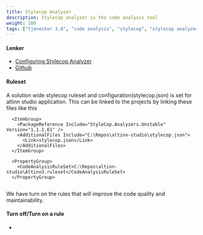 ```yaml
---
title: Stylecop Analyzer
description: Stylecop analyzer is the code analysis tool 
weight: 100
tags: ["tjenester 3.0", "code analysis", "stylecop", "stylecop analyzer"]
---
```



#### Lenker
- [Configuring Stylecop Analyzer](https://github.com/DotNetAnalyzers/StyleCopAnalyzers/blob/master/documentation/Configuration.md)
- [Github](https://github.com/DotNetAnalyzers/StyleCopAnalyzers)

#### Ruleset
A solution wide stylecop ruleset and configuration(stylecop.json) is set for altinn studio application. This can be linked to the projects by linking these files like this

```
  <ItemGroup>
    <PackageReference Include="StyleCop.Analyzers.Unstable" Version="1.1.1.61" />    
    <AdditionalFiles Include="C:\Repos\altinn-studio\stylecop.json">
      <Link>stylecop.json</Link>
    </AdditionalFiles>
  </ItemGroup>

  <PropertyGroup>
    <CodeAnalysisRuleSet>C:\Repos\altinn-studio\Altinn3.ruleset</CodeAnalysisRuleSet>
  </PropertyGroup>
  
```
We have turn on the rules that will improve the code quality and maintainability.

#### Turn off/Turn on a rule
- 